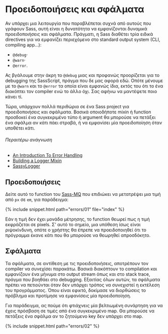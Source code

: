 
# Προειδοποιήσεις και σφάλματα

Αν υπάρχει μια λειτουργία που παραβλέπεται συχνά από αυτούς που γράφουν Sass, αυτή είναι η δυνατότητα να εμφανίζονται δυναμικά προειδοποιήσεις και σφάλματα. Πράγματι, η Sass διαθέτει τρία ειδικά directives για να εμφανίζει περιεχόμενο στο standard output system (CLI, compiling app…):

* `@debug`·
* `@warn`·
* `@error`.

Ας βγάλουμε στην άκρη το `@debug` μιας και προφανώς προορίζεται για το debugging της SassScript, πράγμα που δε μας αφορά εδώ. Οπότε μένουμε με το `@warn` και το `@error` τα οποία είναι εμφανώς ίδια, εκτός του ότι το ένα διακόπτει τον compiler ενώ το άλλο όχι. Σας αφήνω να μαντέψετε ποιο κάνει τί.

Τώρα, υπάρχουν πολλά περιθώρια σε ένα Sass project για προειδοποιήσεις και σφάλματα. Βασικά οποιοδήποτε mixin ή function προσδοκεί ένα συγκεκριμένο τύπο ή argument θα μπορούσε να πετάξει ένα σφάλμα αν κάτι πάει στραβά, ή να εμφανίσει μία προειδοποίηση όταν υποθέτει κάτι.

###### Περαιτέρω ανάγνωση

* [An Introduction To Error Handling](http://webdesign.tutsplus.com/tutorials/an-introduction-to-error-handling-in-sass--cms-19996)
* [Building a Logger Mixin](http://webdesign.tutsplus.com/tutorials/building-a-logger-mixin-in-sass--cms-22070)
* [SassyLogger](https://github.com/HugoGiraudel/SassyLogger)

## Προειδοποιήσεις

Δείτε αυτό το function του [Sass-MQ](https://github.com/sass-mq/sass-mq) που επιδιώκει να μετατρέψει μια τιμή από `px` σε `em`, για παράδειγμα:

{% include snippet.html path="errors/01" file="index" %}

Εάν η τιμή δεν έχει μονάδα μέτρησης, το function θεωρεί πως η τιμή εκφράζεται σε pixels. Σ' αυτό το σημείο, μια υπόθεση ίσως είναι ριψοκίνδυνη, οπότε ο χρήστης θα έπρεπε να προειδοποιηθεί ότι το πρόγραμμα έκανε κάτι που θα μπορούσε να θεωρηθεί απροσδόκητο.

## Σφάλματα

Τα σφάλματα, σε αντίθεση με τις προειδοποιήσεις, αποτρέπουν τον compiler να συνεχίσει παρακάτω. Βασικά διακόπτουν το compilation και εμφανίζουν ένα μήνυμα στο output stream όπως και στο stack trace, πράγμα που βοηθάει στο debugging. Εξαιτίας όλων αυτών, τα σφάλματα πρέπει να πετιούνται όταν δεν υπάρχει τρόπος να συνεχιστεί η εκτέλεση του προγράμματος. Όπου είναι εφικτό, δοκίμασε να διορθώσεις το πρόβλημα και προτίμησε να εμφανίσεις μία προειδοποίηση.

Για παράδειγμα, ας πούμε ότι φτιάχνεις μία βελτιωμένη συνάρτηση για να έχεις πρόσβαση σε τιμές από ένα συγκεκριμένο map. Θα μπορούσε να πετάξεις ένα σφάλμα αν το ζητούμενο key δεν υπάρχει στο map.

{% include snippet.html path="errors/02" %}
